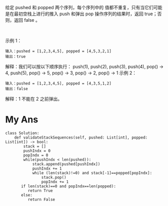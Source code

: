 给定 pushed 和 popped 两个序列，每个序列中的 值都不重复，只有当它们可能是在最初空栈上进行的推入 push 和弹出 pop 操作序列的结果时，返回 true；否则，返回 false 。

 

示例 1：
```
输入：pushed = [1,2,3,4,5], popped = [4,5,3,2,1]
输出：true
```
解释：我们可以按以下顺序执行：
push(1), push(2), push(3), push(4), pop() -> 4,
push(5), pop() -> 5, pop() -> 3, pop() -> 2, pop() -> 1
示例 2：
```
输入：pushed = [1,2,3,4,5], popped = [4,3,5,1,2]
输出：false
```
解释：1 不能在 2 之前弹出。


# My Ans
```
class Solution:
    def validateStackSequences(self, pushed: List[int], popped: List[int]) -> bool:
        stack = []
        pushIndx = 0
        popIndx = 0
        while(pushIndx < len(pushed)):
            stack.append(pushed[pushIndx])
            pushIndx += 1
            while (len(stack)!=0) and stack[-1]==popped[popIndx]:
                stack.pop()
                popIndx += 1
       if len(stack)==0 and popIndx==len(popped):
          return True
       else:
          return False
```